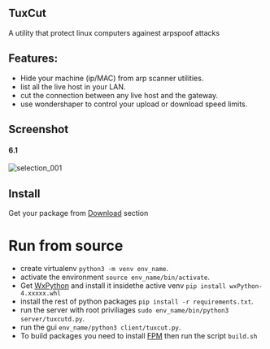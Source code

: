 ## TuxCut 
A utility that protect linux computers againest arpspoof attacks

## Features:
- Hide your machine (ip/MAC) from arp scanner utilities.
- list all the live host in your LAN.
- cut the connection between any live host and the gateway.
- use wondershaper to control your upload or download speed limits.

## Screenshot
#### 6.1
![selection_001](https://user-images.githubusercontent.com/536140/30778321-344ce456-a0d3-11e7-81c3-e7bcbd28a88d.png)

## Install
Get your package from [Download](https://github.com/a-atalla/tuxcut/releases) section

# Run from source
- create virtualenv `python3 -m venv env_name`.
- activate the environment `source env_name/bin/activate`.
- Get [WxPython](https://extras.wxpython.org/wxPython4/extras/linux/gtk3/) and install it insidethe active venv `pip install wxPython-4.xxxxx.whl`
- install the rest of python packages `pip install -r requirements.txt`.
- run the server with root priviliages `sudo env_name/bin/python3 server/tuxcutd.py`.
- run the gui `env_name/python3 client/tuxcut.py`.
- To build packages you need to install [FPM](https://github.com/jordansissel/fpm)  then run the script `build.sh`